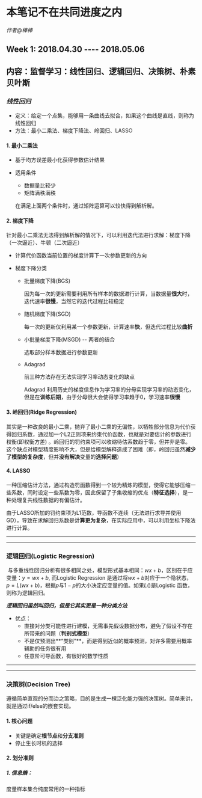 # 本笔记不在共同进度之内

*作者@棒棒*

## Week 1: 2018.04.30 ---- 2018.05.06

## 内容：监督学习：线性回归、逻辑回归、决策树、朴素贝叶斯



### *线性回归*

- 定义：给定一个点集，能够用一条曲线去拟合，如果这个曲线是直线，则称为线性回归
- 方法：最小二乘法、梯度下降法、岭回归、LASSO

#### 1. 最小二乘法

- 基于均方误差最小化获得参数估计结果

- 适用条件

  - 数据量比较少
  - 矩阵满秩满秩

  在满足上面两个条件时，通过矩阵运算可以较快得到解析解。

#### 2. 梯度下降

​	针对最小二乘法无法得到解析解的情况下，可以利用迭代法进行求解：梯度下降（一次逼近）、牛顿（二次逼近）

- 计算代价函数当前位置的梯度计算下一次参数更新的方向

- 梯度下降分类

  - 批量梯度下降(BGS)

    因为每一次的更新需要利用所有样本的数据进行计算，当数据量**很大**时，迭代速率**很慢**，当然它的迭代过程比较稳定

  - 随机梯度下降(SGD)

    每一次的更新仅利用某一个参数更新，计算速率**快**，但迭代过程比较**曲折**

  - 小批量梯度下降(MSGD) -- 两者的结合

    选取部分样本数据进行参数更新

  - Adagrad 

    前三种方法存在无法实现学习率动态变化的缺点

    Adagrad 利用历史的梯度信息作为学习率的分母实现学习率的动态变化，但是在**训练后期**，由于分母很大会使得学习率趋于0，学习速率**很慢**

#### 3. 岭回归(Ridge Regression)

​	其实是一种改良的最小二乘，抛弃了最小二乘的无偏性，以牺牲部分信息为代价获得回归系数，通过加一个L2正则项来约束代价函数，也就是对要估计的参数进行权衡(即权衡方差) 。岭回归的罚约束项可以收缩待估系数趋于零，但并非是零。这个缺点对模型精度影响不大，但是给模型解释造成了困难（即，岭回归虽然**减少了模型的复杂度**，但并**没有解决**变量的**选择问题**）

#### 4. LASSO

​	一种压缩估计方法，通过构造罚函数得到一个较为精炼的模型，使得它能够压缩一些系数，同时设定一些系数为零，因此保留了子集收缩的优点（**特征选择**），是一种处理复共线性数据的有偏估计。

​	由于LASSO所加的罚约束项为L1范数，导函数不连续（无法进行求导并使用GD），导致在求解回归系数是**计算更为复杂**，在实际应用中，可以利用坐标下降法进行计算。

------

------

### 逻辑回归(Logistic Regression)

​	与多重线性回归分析有很多相同之处，模型形式基本相同：$wx+b$，区别在于应变量：$y=wx+b$, 而Logistic Regression 是通过将$wx+b$对应于一个隐状态，$p=L(wx+b)$，根据$p$与$1-p$的大小决定应变量的值。如果$L()$是Logistic 函数，则称为逻辑回归。

***逻辑回归虽然叫回归，但是它其实更是一种分类方法***

- 优点：
  - 直接对分类可能性进行建模，无需事先假设数据分布，避免了假设不存在所带来的问题（**判别式模型**）
  - 不是仅预测出**“类别”**，而是得到近似的概率预测，对许多需要用概率辅助的任务很有用
  - 任意阶可导函数，有很好的数学性质





------

------

### 决策树(Decision Tree)

​	遵循简单直观的分而治之策略，目的是生成一棵泛化能力强的决策树。简单来讲，就是通过if/else的嵌套实现。

#### 1. 核心问题

- 关键是确定**根节点**和**分支准则**
- 停止生长时机的选择

#### 2. 划分准则

##### 1. 信息熵：

度量样本集合纯度常用的一种指标







### 













